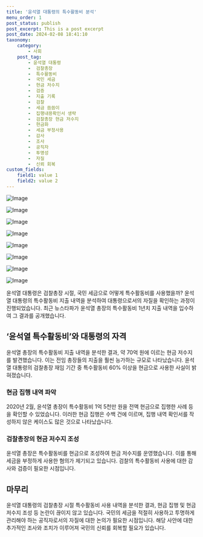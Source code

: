 ```yaml
---
title: '윤석열 대통령의 특수활동비 분석'
menu_order: 1
post_status: publish
post_excerpt: This is a post excerpt
post_date: 2024-02-08 18:41:10
taxonomy:
    category:
        - 사회
    post_tag:
        - 윤석열 대통령
        -  검찰총장
        -  특수활동비
        -  국민 세금
        -  현금 저수지
        -  검증
        -  지출 기록
        -  검찰
        -  세금 씀씀이
        -  집행내용확인서 생략
        -  검찰총장 현금 저수지
        -  현금화
        -  세금 부정사용
        -  감사
        -  조사
        -  공직자
        -  투명성
        -  자질
        -  신뢰 회복
custom_fields:
    field1: value 1
    field2: value 2
---
```


![Image](https://imgnews.pstatic.net/image/607/2024/02/08/0000001863_002_20240208150101763.png?type=w647)

![Image](https://imgnews.pstatic.net/image/607/2024/02/08/0000001863_003_20240208150101805.png?type=w647)

![Image](https://imgnews.pstatic.net/image/607/2024/02/08/0000001863_004_20240208150101837.png?type=w647)

![Image](https://imgnews.pstatic.net/image/607/2024/02/08/0000001863_005_20240208150101878.png?type=w647)

![Image](https://imgnews.pstatic.net/image/607/2024/02/08/0000001863_006_20240208150101922.png?type=w647)

![Image](https://imgnews.pstatic.net/image/607/2024/02/08/0000001863_007_20240208150101965.png?type=w647)

![Image](https://imgnews.pstatic.net/image/607/2024/02/08/0000001863_008_20240208150102005.png?type=w647)

![Image](https://imgnews.pstatic.net/image/607/2024/02/08/0000001863_009_20240208150102043.png?type=w647)

윤석열 대통령은 검찰총장 시절, 국민 세금으로 어떻게 특수활동비를 사용했을까? 윤석열 대통령의 특수활동비 지출 내역을 분석하여 대통령으로서의 자질을 확인하는 과정이 진행되었습니다. 최근 뉴스타파가 윤석열 총장의 특수활동비 1년치 지출 내역을 입수하여 그 결과를 공개했습니다.
## ‘윤석열 특수활동비’와 대통령의 자격
윤석열 총장의 특수활동비 지출 내역을 분석한 결과, 약 70억 원에 이르는 현금 저수지를 발견했습니다. 이는 전임 총장들의 지출을 훨씬 능가하는 규모로 나타났습니다. 윤석열 대통령의 검찰총장 재임 기간 중 특수활동비 60% 이상을 현금으로 사용한 사실이 밝혀졌습니다.
### 현금 집행 내역 파악
2020년 2월, 윤석열 총장이 특수활동비 1억 5천만 원을 전액 현금으로 집행한 사례 등을 확인할 수 있었습니다. 이러한 현금 집행은 수백 건에 이르며, 집행 내역 확인서를 작성하지 않은 케이스도 많은 것으로 나타났습니다.
### 검찰총장의 현금 저수지 조성
윤석열 총장은 특수활동비를 현금으로 조성하여 현금 저수지를 운영했습니다. 이를 통해 세금을 부정하게 사용한 혐의가 제기되고 있습니다. 검찰의 특수활동비 사용에 대한 감사와 검증이 필요한 시점입니다.
## 마무리
윤석열 대통령의 검찰총장 시절 특수활동비 사용 내역을 분석한 결과, 현금 집행 및 현금 저수지 조성 등 논란이 끊이지 않고 있습니다. 국민의 세금을 적절히 사용하고 투명하게 관리해야 하는 공직자로서의 자질에 대한 논의가 필요한 시점입니다. 해당 사안에 대한 추가적인 조사와 조치가 이루어져 국민의 신뢰를 회복할 필요가 있습니다.
